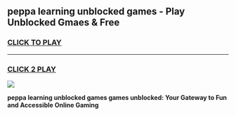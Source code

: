 
## peppa learning unblocked games - Play Unblocked Gmaes & Free
<h3>
<a href="https://news.freeplayer.one?title=peppa_learning_unblocked_games&ref=23F">CLICK TO PLAY</a></h3>
<hr>

<h3>
<a href="https://news.freeplayer.one?title=peppa_learning_unblocked_games&ref=23F">CLICK 2 PLAY</a>
  
</h3>

<a href="https://news.freeplayer.one?title=peppa_learning_unblocked_games&ref=23F/"><img src="https://clearcache.store/games.png"></a>


**peppa learning unblocked games games unblocked: Your Gateway to Fun and Accessible Online Gaming**

